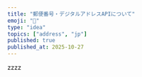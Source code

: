 ```yaml
---
title: "郵便番号・デジタルアドレスAPIについて"
emoji: "📮"
type: "idea"
topics: ["address", "jp"]
published: true
published_at: 2025-10-27
---
```


zzzz
